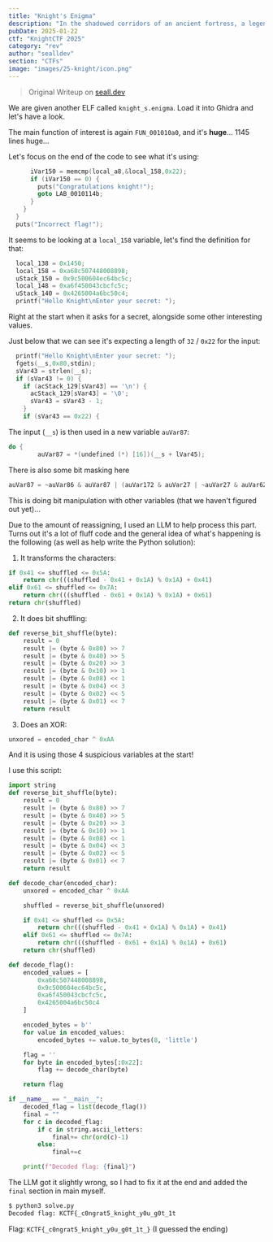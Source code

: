 ```yaml
---
title: "Knight's Enigma"
description: "In the shadowed corridors of an ancient fortress, a legendary knight once safeguarded a secret so potent that countless contenders have vanished trying to decipher it. Now the seal has cracked, and echoes of its power seep into the present. Test your courage as you follow cryptic traces left by the knight’s hand, unraveling an enigma steeped in the mysticism of ages past. Will your wits prove enough to break the bindings and uncover the realm’s hidden legacy—or will you, too, fade into the swirling mists of history? The choice—and fate—are yours to determine."
pubDate: 2025-01-22
ctf: "KnightCTF 2025"
category: "rev"
author: "sealldev"
section: "CTFs"
image: "images/25-knight/icon.png"
---
```


> Original Writeup on [seall.dev](https://seall.dev/posts/knightctf2025#knight-s-enigma)

We are given another ELF called `knight_s.enigma`. Load it into Ghidra and let's have a look.

The main function of interest is again `FUN_001010a0`, and it's **huge**... 1145 lines huge...

Let's focus on the end of the code to see what it's using:

```c
      iVar150 = memcmp(local_a8,&local_158,0x22);
      if (iVar150 == 0) {
        puts("Congratulations knight!");
        goto LAB_0010114b;
      }
    }
  }
  puts("Incorrect flag!");
```

It seems to be looking at a `local_158` variable, let's find the definition for that:

```c
  local_138 = 0x1450;
  local_158 = 0xa68c507448008898;
  uStack_150 = 0x9c500604ec64bc5c;
  local_148 = 0xa6f450043cbcfc5c;
  uStack_140 = 0x4265004a6bc50c4;
  printf("Hello Knight\nEnter your secret: ");
```

Right at the start when it asks for a secret, alongside some other interesting values.

Just below that we can see it's expecting a length of `32` / `0x22` for the input:

```c
  printf("Hello Knight\nEnter your secret: ");
  fgets(__s,0x80,stdin);
  sVar43 = strlen(__s);
  if (sVar43 != 0) {
    if (acStack_129[sVar43] == '\n') {
      acStack_129[sVar43] = '\0';
      sVar43 = sVar43 - 1;
    }
    if (sVar43 == 0x22) {
```

The input (`__s`) is then used in a new variable `auVar87`:

```c
do {
        auVar87 = *(undefined (*) [16])(__s + lVar45);
```

There is also some bit masking here

```c
auVar87 = ~auVar86 & auVar87 | (auVar172 & auVar27 | ~auVar27 & auVar62) & auVar86;
```

This is doing bit manipulation with other variables (that we haven't figured out yet)...

Due to the amount of reassigning, I used an LLM to help process this part. Turns out it's a lot of fluff code and the general idea of what's happening is the following (as well as help write the Python solution):

1. It transforms the characters:

```python
if 0x41 <= shuffled <= 0x5A:
    return chr(((shuffled - 0x41 + 0x1A) % 0x1A) + 0x41)
elif 0x61 <= shuffled <= 0x7A:
    return chr(((shuffled - 0x61 + 0x1A) % 0x1A) + 0x61)
return chr(shuffled)
```

2. It does bit shuffling:

```python
def reverse_bit_shuffle(byte):
    result = 0
    result |= (byte & 0x80) >> 7
    result |= (byte & 0x40) >> 5
    result |= (byte & 0x20) >> 3
    result |= (byte & 0x10) >> 1
    result |= (byte & 0x08) << 1
    result |= (byte & 0x04) << 3
    result |= (byte & 0x02) << 5
    result |= (byte & 0x01) << 7
    return result
```

3. Does an XOR:

```python
unxored = encoded_char ^ 0xAA
```

And it is using those 4 suspicious variables at the start!

I use this script:

```python
import string
def reverse_bit_shuffle(byte):
    result = 0
    result |= (byte & 0x80) >> 7
    result |= (byte & 0x40) >> 5
    result |= (byte & 0x20) >> 3
    result |= (byte & 0x10) >> 1
    result |= (byte & 0x08) << 1
    result |= (byte & 0x04) << 3
    result |= (byte & 0x02) << 5
    result |= (byte & 0x01) << 7
    return result

def decode_char(encoded_char):
    unxored = encoded_char ^ 0xAA

    shuffled = reverse_bit_shuffle(unxored)

    if 0x41 <= shuffled <= 0x5A:
        return chr(((shuffled - 0x41 + 0x1A) % 0x1A) + 0x41)
    elif 0x61 <= shuffled <= 0x7A:
        return chr(((shuffled - 0x61 + 0x1A) % 0x1A) + 0x61)
    return chr(shuffled)

def decode_flag():
    encoded_values = [
        0xa68c507448008898,
        0x9c500604ec64bc5c,
        0xa6f450043cbcfc5c,
        0x4265004a6bc50c4
    ]

    encoded_bytes = b''
    for value in encoded_values:
        encoded_bytes += value.to_bytes(8, 'little')

    flag = ''
    for byte in encoded_bytes[:0x22]:
        flag += decode_char(byte)

    return flag

if __name__ == "__main__":
    decoded_flag = list(decode_flag())
    final = ""
    for c in decoded_flag:
        if c in string.ascii_letters:
            final+= chr(ord(c)-1)
        else:
            final+=c

    print(f"Decoded flag: {final}")
```

The LLM got it slightly wrong, so I had to fix it at the end and added the `final` section in main myself.

```bash
$ python3 solve.py
Decoded flag: KCTF{_c0ngrat5_knight_y0u_g0t_1t
```

Flag: `KCTF{_c0ngrat5_knight_y0u_g0t_1t_}` (I guessed the ending)
